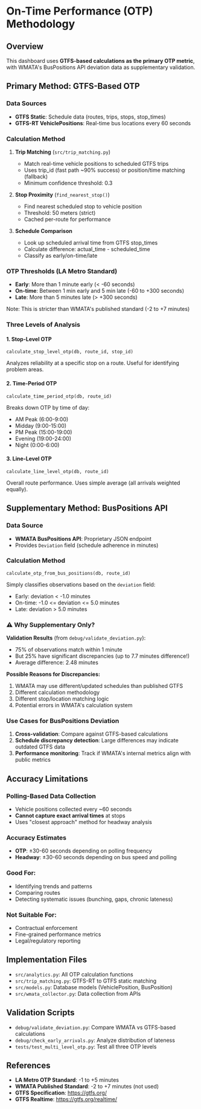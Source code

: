 # On-Time Performance (OTP) Methodology

## Overview

This dashboard uses **GTFS-based calculations as the primary OTP metric**, with WMATA's BusPositions API deviation data as supplementary validation.

## Primary Method: GTFS-Based OTP

### Data Sources
- **GTFS Static**: Schedule data (routes, trips, stops, stop_times)
- **GTFS-RT VehiclePositions**: Real-time bus locations every 60 seconds

### Calculation Method

1. **Trip Matching** (`src/trip_matching.py`)
   - Match real-time vehicle positions to scheduled GTFS trips
   - Uses trip_id (fast path ~90% success) or position/time matching (fallback)
   - Minimum confidence threshold: 0.3

2. **Stop Proximity** (`find_nearest_stop()`)
   - Find nearest scheduled stop to vehicle position
   - Threshold: 50 meters (strict)
   - Cached per-route for performance

3. **Schedule Comparison**
   - Look up scheduled arrival time from GTFS stop_times
   - Calculate difference: actual_time - scheduled_time
   - Classify as early/on-time/late

### OTP Thresholds (LA Metro Standard)

- **Early**: More than 1 minute early (< -60 seconds)
- **On-time**: Between 1 min early and 5 min late (-60 to +300 seconds)
- **Late**: More than 5 minutes late (> +300 seconds)

Note: This is stricter than WMATA's published standard (-2 to +7 minutes)

### Three Levels of Analysis

#### 1. Stop-Level OTP
`calculate_stop_level_otp(db, route_id, stop_id)`

Analyzes reliability at a specific stop on a route. Useful for identifying problem areas.

#### 2. Time-Period OTP
`calculate_time_period_otp(db, route_id)`

Breaks down OTP by time of day:
- AM Peak (6:00-9:00)
- Midday (9:00-15:00)
- PM Peak (15:00-19:00)
- Evening (19:00-24:00)
- Night (0:00-6:00)

#### 3. Line-Level OTP
`calculate_line_level_otp(db, route_id)`

Overall route performance. Uses simple average (all arrivals weighted equally).

## Supplementary Method: BusPositions API

### Data Source
- **WMATA BusPositions API**: Proprietary JSON endpoint
- Provides `Deviation` field (schedule adherence in minutes)

### Calculation Method

`calculate_otp_from_bus_positions(db, route_id)`

Simply classifies observations based on the `deviation` field:
- Early: deviation < -1.0 minutes
- On-time: -1.0 <= deviation <= 5.0 minutes
- Late: deviation > 5.0 minutes

### ⚠️  Why Supplementary Only?

**Validation Results** (from `debug/validate_deviation.py`):
- 75% of observations match within 1 minute
- But 25% have significant discrepancies (up to 7.7 minutes difference!)
- Average difference: 2.48 minutes

**Possible Reasons for Discrepancies:**
1. WMATA may use different/updated schedules than published GTFS
2. Different calculation methodology
3. Different stop/location matching logic
4. Potential errors in WMATA's calculation system

### Use Cases for BusPositions Deviation

1. **Cross-validation**: Compare against GTFS-based calculations
2. **Schedule discrepancy detection**: Large differences may indicate outdated GTFS data
3. **Performance monitoring**: Track if WMATA's internal metrics align with public metrics

## Accuracy Limitations

### Polling-Based Data Collection
- Vehicle positions collected every ~60 seconds
- **Cannot capture exact arrival times** at stops
- Uses "closest approach" method for headway analysis

### Accuracy Estimates
- **OTP**: ±30-60 seconds depending on polling frequency
- **Headway**: ±30-60 seconds depending on bus speed and polling

### Good For:
- Identifying trends and patterns
- Comparing routes
- Detecting systematic issues (bunching, gaps, chronic lateness)

### Not Suitable For:
- Contractual enforcement
- Fine-grained performance metrics
- Legal/regulatory reporting

## Implementation Files

- `src/analytics.py`: All OTP calculation functions
- `src/trip_matching.py`: GTFS-RT to GTFS static matching
- `src/models.py`: Database models (VehiclePosition, BusPosition)
- `src/wmata_collector.py`: Data collection from APIs

## Validation Scripts

- `debug/validate_deviation.py`: Compare WMATA vs GTFS-based calculations
- `debug/check_early_arrivals.py`: Analyze distribution of lateness
- `tests/test_multi_level_otp.py`: Test all three OTP levels

## References

- **LA Metro OTP Standard**: -1 to +5 minutes
- **WMATA Published Standard**: -2 to +7 minutes (not used)
- **GTFS Specification**: https://gtfs.org/
- **GTFS Realtime**: https://gtfs.org/realtime/

